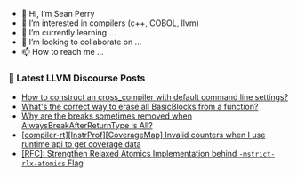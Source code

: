 - 👋 Hi, I’m Sean Perry
- 👀 I’m interested in compilers (c++, COBOL, llvm)
- 🌱 I’m currently learning ...
- 💞️ I’m looking to collaborate on ...
- 📫 How to reach me ...

<!---
s66perry/s66perry is a ✨ special ✨ repository because its `README.md` (this file) appears on your GitHub profile.
You can click the Preview link to take a look at your changes.
--->
### 📕 Latest LLVM Discourse Posts

<!-- DISCOURSE-LLVM:START -->
- [How to construct an cross_compiler with default command line settings?](https://discourse.llvm.org/t/how-to-construct-an-cross-compiler-with-default-command-line-settings/75782#post_7)
- [What&#39;s the correct way to erase all BasicBlocks from a function?](https://discourse.llvm.org/t/whats-the-correct-way-to-erase-all-basicblocks-from-a-function/75878#post_1)
- [Why are the breaks sometimes removed when AlwaysBreakAfterReturnType is All?](https://discourse.llvm.org/t/why-are-the-breaks-sometimes-removed-when-alwaysbreakafterreturntype-is-all/75780#post_4)
- [[compiler-rt][InstrProf][CoverageMap] Invalid counters when I use runtime api to get coverage data](https://discourse.llvm.org/t/compiler-rt-instrprof-coveragemap-invalid-counters-when-i-use-runtime-api-to-get-coverage-data/75847#post_2)
- [[RFC]: Strengthen Relaxed Atomics Implementation behind `-mstrict-rlx-atomics` Flag](https://discourse.llvm.org/t/rfc-strengthen-relaxed-atomics-implementation-behind-mstrict-rlx-atomics-flag/74473?page=2#post_28)
<!-- DISCOURSE-LLVM:END -->
